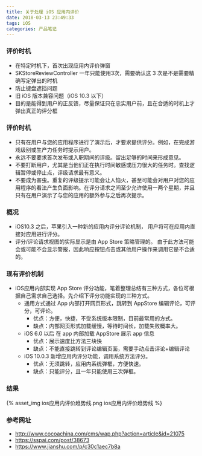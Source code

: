 ```yaml
---
title: 关于处理 iOS 应用内评价
date: 2018-03-13 23:49:33
tags: iOS
categories: 产品笔记
---
```


### 评价时机

- 在特定时机下，首次出现应用内评价弹窗
- SKStoreReviewController 一年只能使用3次，需要确认这 3 次是不是需要精确写定弹出的时机
- 防止键盘遮挡问题
- 旧 iOS 版本兼容问题（iOS 10.3 以下）
- 目的是能得到用户的正反馈，尽量保证只在忠实用户前，且在合适的时机上才弹出真正的评分框

### 评价时机

- 只有在用户与您的应用程序进行了演示后，才要求提供评分。例如，在完成游戏级别或生产力任务时提示用户。
- 永远不要要求首次发布或入职期间的评级。留出足够的时间来形成意见。
- 不要打断用户，尤其是当他们正在执行时间敏感或压力很大的任务时。查找逻辑暂停或停止点，评级请求最有意义。
- 不要成为害虫。重复的评级提示可能会让人恼火，甚至可能会对用户对您的应用程序的看法产生负面影响。在评分请求之间至少允许使用一两个星期，并且只有在用户演示了与您的应用的额外参与之后再次提示。

### 概况

- iOS10.3 之后，苹果引入一种新的应用内评分评论机制， 用户将可在应用内直接对应用进行评分。
- 评分/评论请求视图的实际显示是由 App Store 策略管理的。 由于此方法可能会或可能不会显示警报，因此响应按钮点击或其他用户操作来调用它是不合适的。

### 现有评价机制

- iOS应用内部实现 App Store 评分功能，笔着整理总结有三种方式，各位可根据自己需求自己选择。先介绍下评分功能实现的三种方式。
  - 通用方式通过 App 内部打开网页形式，跳转到 AppStore 编辑评论，可评分，可评论。
    - 优点：方便，快捷，不受系统版本限制，目前最常用的方式。
    - 缺点：内部网页形式加载缓慢，等待时间长，加载失败概率大。
  - iOS 6.0 以后 在 app 内部加载 AppStore 展示 app 信息
    - 优点：展示速度比方法三块快
    - 缺点：不能直接跳转到评论编辑页面，需要手动点击评论+编辑评论
  - iOS 10.0.3 新增应用内评分功能，调用系统方法评分。
    - 优点：无须跳转，应用内系统弹框，方便快速。
    - 缺点：只能评分，且一年只能使用三次弹框。

### 结果

{% asset_img ios应用内评价趋势线.png ios应用内评价趋势线 %}

### 参考网址

- http://www.cocoachina.com/cms/wap.php?action=article&id=21075
- https://sspai.com/post/38673
- https://www.jianshu.com/p/c30c1aec7b8a